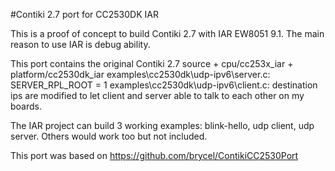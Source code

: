 #Contiki 2.7 port for CC2530DK IAR

This is a proof of concept to build Contiki 2.7 with IAR EW8051 9.1. The main reason to use IAR is debug ability.

This port contains the original Contiki 2.7 source + cpu/cc253x_iar + platform/cc2530dk_iar 
examples\cc2530dk\udp-ipv6\server.c: SERVER_RPL_ROOT = 1
examples\cc2530dk\udp-ipv6\client.c: destination ips are modified to let client and server able to talk to each other on my boards.

The IAR project can build 3 working examples: blink-hello, udp client, udp server. Others would work too but not included.

This port was based on https://github.com/brycel/ContikiCC2530Port
